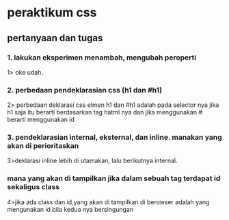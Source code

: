 # peraktikum css

## pertanyaan dan tugas

### 1. lakukan eksperimen menambah, mengubah peroperti
1> oke udah.

### 2. perbedaan pendeklarasian css (h1 dan #h1)
2> perbedaan deklarasi css elmen h1 dan #h1 adalah pada selector nya jika h1 saja itu berarti berdasarkan tag hatml nya dan jika menggunakan # berarti menggunakan id

### 3. pendeklarasian internal, eksternal, dan inline. manakan yang akan di perioritaskan
3>deklarasi inline lebih di utamakan, lalu berikutnya internal.

### mana yang akan di tampilkan jika dalam sebuah tag terdapat id sekaligus class
4>jika ada class dan id,yang akan di tampilkan di berowser adalah yang mengunakan id bila kedua nya bersingungan 
